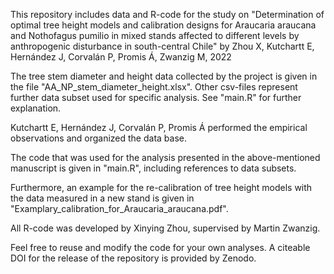 This repository includes data and R-code for the study on "Determination of optimal tree height models and calibration designs for Araucaria araucana and Nothofagus pumilio in mixed stands affected to different levels by anthropogenic disturbance in south-central Chile" by Zhou X, Kutchartt E, Hernández J, Corvalán P, Promis Á, Zwanzig M, 2022

The tree stem diameter and height data collected by the project is given in the file "AA_NP_stem_diameter_height.xlsx". Other csv-files represent further data subset used for specific analysis. See "main.R" for further explanation.

  Kutchartt E, Hernández J, Corvalán P, Promis Á performed the empirical observations and organized the data base.

The code that was used for the analysis presented in the above-mentioned manuscript is given in "main.R", including references to data subsets.

Furthermore, an example for the re-calibration of tree height models with the data measured in a new stand is given in "Examplary_calibration_for_Araucaria_araucana.pdf".

 All R-code was developed by Xinying Zhou, supervised by Martin Zwanzig.

Feel free to reuse and modify the code for your own analyses. A citeable DOI for the release of the repository is provided by Zenodo.
